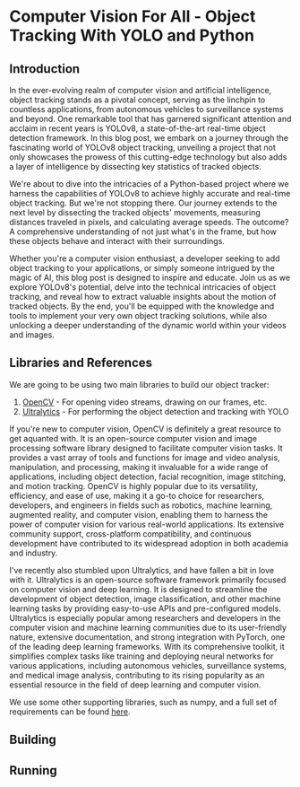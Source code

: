 # Computer Vision For All - Object Tracking With YOLO and Python

## Introduction
In the ever-evolving realm of computer vision and artificial intelligence, 
object tracking stands as a pivotal concept, serving as the linchpin to 
countless applications, from autonomous vehicles to surveillance systems and 
beyond. One remarkable tool that has garnered significant attention and acclaim 
in recent years is YOLOv8, a state-of-the-art real-time object detection framework. 
In this blog post, we embark on a journey through the fascinating world of YOLOv8 
object tracking, unveiling a project that not only showcases the prowess of this 
cutting-edge technology but also adds a layer of intelligence by dissecting key 
statistics of tracked objects.

We're about to dive into the intricacies of a Python-based project where we 
harness the capabilities of YOLOv8 to achieve highly accurate and real-time object 
tracking. But we're not stopping there. Our journey extends to the next level by 
dissecting the tracked objects' movements, measuring distances traveled in pixels, 
and calculating average speeds. The outcome? A comprehensive understanding of not 
just what's in the frame, but how these objects behave and interact with their surroundings.

Whether you're a computer vision enthusiast, a developer seeking to add object 
tracking to your applications, or simply someone intrigued by the magic of AI, 
this blog post is designed to inspire and educate. Join us as we explore YOLOv8's 
potential, delve into the technical intricacies of object tracking, and reveal how to 
extract valuable insights about the motion of tracked objects. By the end, you'll be 
equipped with the knowledge and tools to implement your very own object tracking solutions,
while also unlocking a deeper understanding of the dynamic world within your videos and images.

## Libraries and References
We are going to be using two main libraries to build our object tracker:

1. [OpenCV](https://opencv.org/) - For opening video streams, drawing on our frames, etc.
2. [Ultralytics](https://www.ultralytics.com/) - For performing the object detection and tracking with YOLO

If you're new to computer vision, OpenCV is definitely a great resource to get aquanted with.
It is an open-source computer vision and image processing software library designed to facilitate computer vision tasks. It provides a vast array of tools and functions for image and video analysis, manipulation, and processing, making it invaluable for a wide range of applications, including object detection, facial recognition, image stitching, and motion tracking. OpenCV is highly popular due to its versatility, efficiency, and ease of use, making it a go-to choice for researchers, developers, and engineers in fields such as robotics, machine learning, augmented reality, and computer vision, enabling them to harness the power of computer vision for various real-world applications. Its extensive community support, cross-platform compatibility, and continuous development have contributed to its widespread adoption in both academia and industry.

I've recently also stumbled upon Ultralytics, and have fallen a bit in love with it.
Ultralytics is an open-source software framework primarily focused on computer vision and deep learning. It is designed to streamline the development of object detection, image classification, and other machine learning tasks by providing easy-to-use APIs and pre-configured models. Ultralytics is especially popular among researchers and developers in the computer vision and machine learning communities due to its user-friendly nature, extensive documentation, and strong integration with PyTorch, one of the leading deep learning frameworks. With its comprehensive toolkit, it simplifies complex tasks like training and deploying neural networks for various applications, including autonomous vehicles, surveillance systems, and medical image analysis, contributing to its rising popularity as an essential resource in the field of deep learning and computer vision.

We use some other supporting libraries, such as numpy, and a full set of requirements
can be found [here]().

## Building

## Running